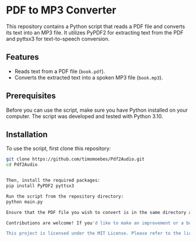 # PDF to MP3 Converter

This repository contains a Python script that reads a PDF file and converts its text into an MP3 file. It utilizes PyPDF2 for extracting text from the PDF and pyttsx3 for text-to-speech conversion.

## Features

- Reads text from a PDF file (`book.pdf`).
- Converts the extracted text into a spoken MP3 file (`book.mp3`).

## Prerequisites

Before you can use the script, make sure you have Python installed on your computer. The script was developed and tested with Python 3.10.

## Installation

To use the script, first clone this repository:

```bash
git clone https://github.com/timomoebes/Pdf2Audio.git
cd Pdf2Audio


Then, install the required packages:
pip install PyPDF2 pyttsx3

Run the script from the repository directory:
python main.py

Ensure that the PDF file you wish to convert is in the same directory and named book.pdf.

Contributions are welcome! If you'd like to make an improvement or a bug fix, please create a pull request.

This project is licensed under the MIT License. Please refer to the license terms for using or distributing this software.
